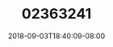 ---
title: "02363241"
date: 2018-09-03T18:40:09-08:00
draft: false
location: North Cascades, WA
img_url: https://d17enza3bfujl8.cloudfront.net/02363241.jpg
original_fn: DSCF0448.jpg
tags:
- North Cascades, WA
- Kenai

---